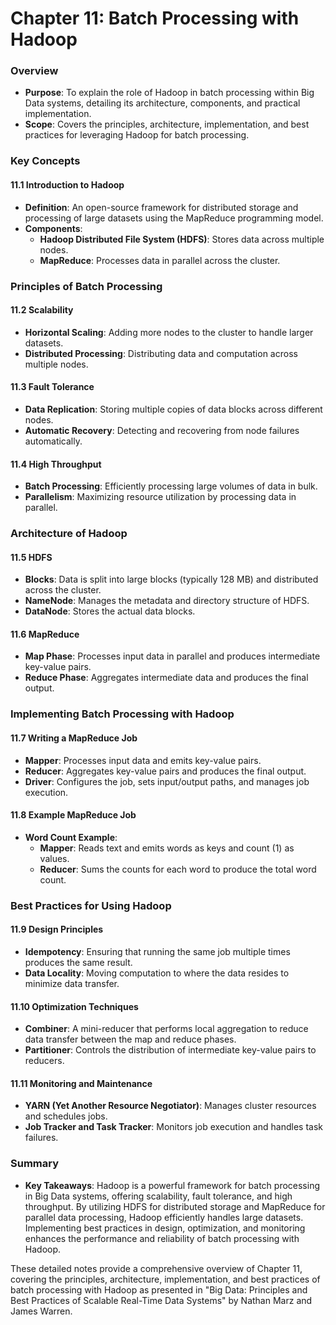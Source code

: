 # Chapter 11: Batch Processing with Hadoop

### Overview
- **Purpose**: To explain the role of Hadoop in batch processing within Big Data systems, detailing its architecture, components, and practical implementation.
- **Scope**: Covers the principles, architecture, implementation, and best practices for leveraging Hadoop for batch processing.

### Key Concepts

#### 11.1 Introduction to Hadoop
- **Definition**: An open-source framework for distributed storage and processing of large datasets using the MapReduce programming model.
- **Components**: 
  - **Hadoop Distributed File System (HDFS)**: Stores data across multiple nodes.
  - **MapReduce**: Processes data in parallel across the cluster.

### Principles of Batch Processing

#### 11.2 Scalability
- **Horizontal Scaling**: Adding more nodes to the cluster to handle larger datasets.
- **Distributed Processing**: Distributing data and computation across multiple nodes.

#### 11.3 Fault Tolerance
- **Data Replication**: Storing multiple copies of data blocks across different nodes.
- **Automatic Recovery**: Detecting and recovering from node failures automatically.

#### 11.4 High Throughput
- **Batch Processing**: Efficiently processing large volumes of data in bulk.
- **Parallelism**: Maximizing resource utilization by processing data in parallel.

### Architecture of Hadoop

#### 11.5 HDFS
- **Blocks**: Data is split into large blocks (typically 128 MB) and distributed across the cluster.
- **NameNode**: Manages the metadata and directory structure of HDFS.
- **DataNode**: Stores the actual data blocks.

#### 11.6 MapReduce
- **Map Phase**: Processes input data in parallel and produces intermediate key-value pairs.
- **Reduce Phase**: Aggregates intermediate data and produces the final output.

### Implementing Batch Processing with Hadoop

#### 11.7 Writing a MapReduce Job
- **Mapper**: Processes input data and emits key-value pairs.
- **Reducer**: Aggregates key-value pairs and produces the final output.
- **Driver**: Configures the job, sets input/output paths, and manages job execution.

#### 11.8 Example MapReduce Job
- **Word Count Example**:
  - **Mapper**: Reads text and emits words as keys and count (1) as values.
  - **Reducer**: Sums the counts for each word to produce the total word count.

### Best Practices for Using Hadoop

#### 11.9 Design Principles
- **Idempotency**: Ensuring that running the same job multiple times produces the same result.
- **Data Locality**: Moving computation to where the data resides to minimize data transfer.

#### 11.10 Optimization Techniques
- **Combiner**: A mini-reducer that performs local aggregation to reduce data transfer between the map and reduce phases.
- **Partitioner**: Controls the distribution of intermediate key-value pairs to reducers.

#### 11.11 Monitoring and Maintenance
- **YARN (Yet Another Resource Negotiator)**: Manages cluster resources and schedules jobs.
- **Job Tracker and Task Tracker**: Monitors job execution and handles task failures.

### Summary
- **Key Takeaways**: Hadoop is a powerful framework for batch processing in Big Data systems, offering scalability, fault tolerance, and high throughput. By utilizing HDFS for distributed storage and MapReduce for parallel data processing, Hadoop efficiently handles large datasets. Implementing best practices in design, optimization, and monitoring enhances the performance and reliability of batch processing with Hadoop.

These detailed notes provide a comprehensive overview of Chapter 11, covering the principles, architecture, implementation, and best practices of batch processing with Hadoop as presented in "Big Data: Principles and Best Practices of Scalable Real-Time Data Systems" by Nathan Marz and James Warren.